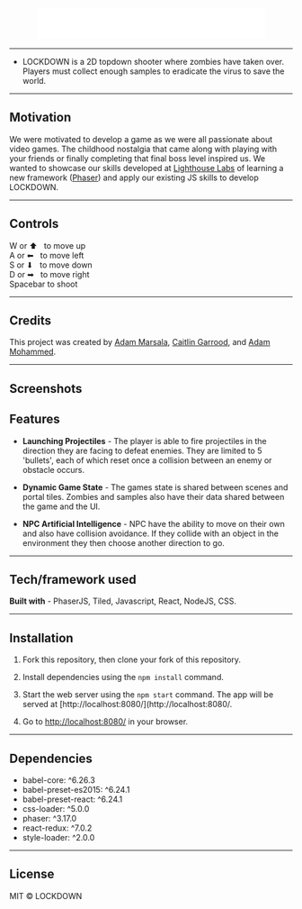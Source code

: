 <br />
<p align="center">
<img src="https://github.com/adamm13/lockdown/blob/master/src/assets/menu-images/menuname.png"/>
</p>

---

- LOCKDOWN is a 2D topdown shooter where zombies have taken over. Players must collect enough samples to eradicate the virus to save the world.

---

## Motivation

We were motivated to develop a game as we were all passionate about video games. The childhood nostalgia that came along with playing with your friends or finally completing that final boss level inspired us. We wanted to showcase our skills developed at [Lighthouse Labs](https://www.lighthouselabs.ca/) of learning a new framework ([Phaser](https://phaser.io/)) and apply our existing JS skills to develop LOCKDOWN. 

---

## Controls

W or ⬆  &nbsp;  to move up <br />
A or ⬅  &nbsp;  to move left <br />
S or ⬇  &nbsp;  to move down <br />
D or ➡  &nbsp;  to move right <br />
Spacebar to shoot <br />

---

## Credits

This project was created by [Adam Marsala](https://github.com/MagicMark5), [Caitlin Garrood](https://github.com/CaitieCat), and [Adam Mohammed](https://github.com/adamm13). 

---

## Screenshots


## Features

- **Launching Projectiles** - The player is able to fire projectiles in the direction they are facing to defeat enemies. They are limited to 5 'bullets', each of  which reset once a collision between an enemy or obstacle occurs.

- **Dynamic Game State** - The games state is shared between scenes and portal tiles. Zombies and samples also have their data shared between the game and the UI.

- **NPC Artificial Intelligence** - NPC have the ability to move on their own and also have collision avoidance. If they collide with an object in the environment they then choose another direction to go.

---

## Tech/framework used

**Built with** - PhaserJS, Tiled, Javascript, React, NodeJS, CSS.

---

## Installation

1. Fork this repository, then clone your fork of this repository.

2. Install dependencies using the `npm install` command.

3. Start the web server using the `npm start` command. The app will be served at [http://localhost:8080/](http://localhost:8080/.

4. Go to [http://localhost:8080/](http://localhost:8080/) in your browser.

---

## Dependencies

   - babel-core: ^6.26.3
   - babel-preset-es2015: ^6.24.1
   - babel-preset-react: ^6.24.1
   - css-loader: ^5.0.0
   - phaser: ^3.17.0
   - react-redux: ^7.0.2
   - style-loader: ^2.0.0

---

## License

MIT © LOCKDOWN
